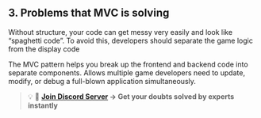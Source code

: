 ## 3. Problems that MVC is solving
Without structure, your code can get messy very easily and look like “spaghetti code”. To avoid this, developers should separate the game logic from the display code

The MVC pattern helps you break up the frontend and backend code into separate components. Allows multiple game developers need to update, modify, or debug a full-blown application simultaneously.

>💡 🚀 **[Join Discord Server](https://discord.gg/J5zDscnzms) → Get your doubts solved by experts instantly**
